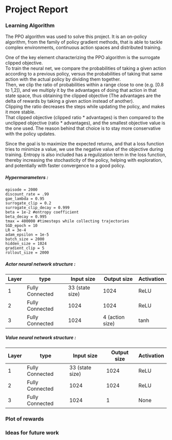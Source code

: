 # Project Report

### Learning Algorithm

The PPO algorithm was used to solve this project.
It is an on-policy algorithm, from the family of policy gradient methods, that is able to tackle complex environments, continuous action spaces and distributed training.

One of the key element characterizing the PPO algorithm is the surrogate clipped objective. \
To train the neural net, we compare the probabilities of taking a given action according to a previous policy, versus the probabilities of taking that same action with the actual policy by dividing them together. \
Then, we clip the ratio of probabilities within a range close to one (e.g. [0.8 to 1,2]), and we multiply it by the advantages of doing that action in that state space, thus obtaining the clipped objective (The advantages are the delta of rewards by taking a given action instead of another). \
Clipping the ratio decreases the steps while updating the policy, and makes it more stable. \
That clipped objective (clipped ratio * advantages) is then compared to the unclipped objective (ratio * advantages), and the smallest objective value is the one used. The reason behind that choice is to stay more conservative with the policy updates.

Since the goal is to maximize the expected returns, and that a loss function tries to minimize a value, we use the negative value of the objective during training.
Entropy is also included has a regulization term in the loss function, thereby increasing the stochasticity of the policy, helping with exploration, and potentially with faster convergence to a good policy.

##### Hypermarameters :
    episode = 2000
    discount_rate = .99
    gae_lambda = 0.95
    surrogate_clip = 0.2
    surrogate_clip_decay = 0.999
    beta = 1e-2 #entropy coefficient
    beta_decay = 0.995
    tmax = 400000 #timesteps while collecting trajectories
    SGD_epoch = 10 
    LR = 3e-4
    adam_epsilon = 1e-5
    batch_size = 2000
    hidden_size = 1024
    gradient_clip = 5 
    rollout_size = 2000

##### Actor neural network structure :

| Layer | type | Input size | Output size | Activation |
|-------|------|------------|-------------|------------|
|1 | Fully Connected | 33 (state size) | 1024 | ReLU |
|2  | Fully Connected | 1024 | 1024 | ReLU |
|3  | Fully Connected | 1024 | 4 (action size) | tanh |

##### Value neural network structure :

| Layer | type | Input size | Output size | Activation |
|-------|------|------------|-------------|------------|
|1 | Fully Connected | 33 (state size) | 1024 | ReLU |
|2  | Fully Connected | 1024 | 1024 | ReLU |
|3  | Fully Connected | 1024 | 1 | None |

### Plot of rewards


### Ideas for future work

